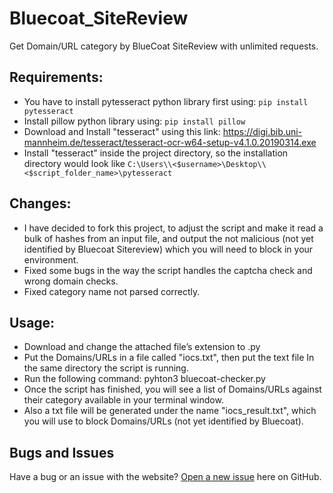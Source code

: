 # Bluecoat_SiteReview
Get Domain/URL category by BlueCoat SiteReview with unlimited requests.


## Requirements:
-	You have to install pytesseract python library first using:	 ```pip install pytesseract```
-	Install pillow python library using: ```pip install pillow```
-	Download and Install "tesseract" using this link: https://digi.bib.uni-mannheim.de/tesseract/tesseract-ocr-w64-setup-v4.1.0.20190314.exe 
-	Install "tesseract" inside the project directory, so the installation directory would look like ```C:\Users\\<$username>\Desktop\\<$script_folder_name>\pytesseract```


## Changes:
- I have decided to fork this project, to adjust the script and make it read a bulk of hashes from an input file, and output the not malicious (not yet identified by Bluecoat Sitereview) which you will need to block in your environment.
- Fixed some bugs in the way the script handles the captcha check and wrong domain checks.
- Fixed category name not parsed correctly.


## Usage:
-	Download and change the attached file’s extension to .py
-	Put the Domains/URLs in a file called "iocs.txt", then put the text file In the same directory the script is running.
-	Run the following command: pyhton3 bluecoat-checker.py
-	Once the script has finished, you will see a list of Domains/URLs against their category available in your terminal window.
-	Also a txt file will be generated under the name "iocs_result.txt", which you will use to block Domains/URLs (not yet identified by Bluecoat).


## Bugs and Issues
Have a bug or an issue with the website? [Open a new issue](https://github.com/Mouhab-dev/Bluecoat_SiteReview/issues) here on GitHub.
